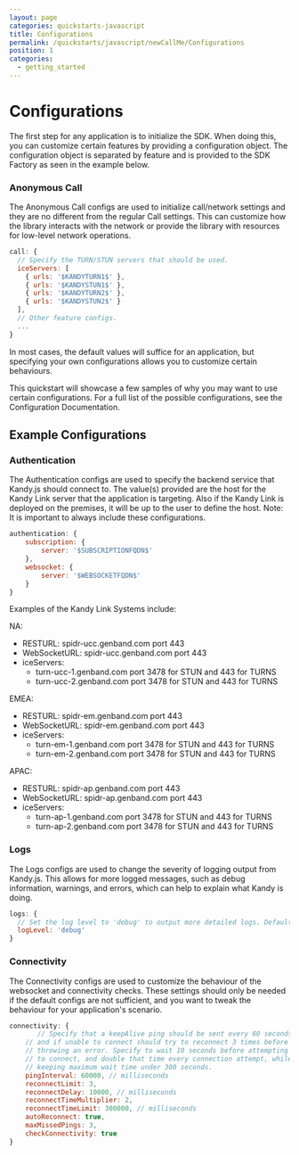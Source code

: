 ```yaml
---
layout: page
categories: quickstarts-javascript
title: Configurations
permalink: /quickstarts/javascript/newCallMe/Configurations
position: 1
categories:
  - getting_started
---
```


# Configurations

The first step for any application is to initialize the SDK. When doing this, you can customize certain features by providing a configuration object. The configuration object is separated by feature and is provided to the SDK Factory as seen in the example below.

### Anonymous Call

The Anonymous Call configs are used to initialize call/network settings and they are no different from the regular Call settings. This can customize how the library interacts with the network or provide the library with resources for low-level network operations.

```javascript
call: {
  // Specify the TURN/STUN servers that should be used.
  iceServers: [
    { urls: '$KANDYTURN1$' },
    { urls: '$KANDYSTUN1$' },
    { urls: '$KANDYTURN2$' },
    { urls: '$KANDYSTUN2$' }
  ],
  // Other feature configs.
  ...
}
```

In most cases, the default values will suffice for an application, but specifying your own configurations allows you to customize certain behaviours.

This quickstart will showcase a few samples of why you may want to use certain configurations. For a full list of the possible configurations, see the Configuration Documentation.

## Example Configurations

### Authentication

The Authentication configs are used to specify the backend service that Kandy.js should connect to. The value(s) provided are the host for the Kandy Link server that the application is targeting.
Also if the Kandy Link is deployed on the premises, it will be up to the user to define the host.
Note: It is important to always include these configurations.

```javascript
authentication: {
    subscription: {
        server: '$SUBSCRIPTIONFQDN$'
    },
    websocket: {
        server: '$WEBSOCKETFQDN$'
    }
}
```

Examples of the Kandy Link Systems include:

NA:

- RESTURL: spidr-ucc.genband.com port 443
- WebSocketURL: spidr-ucc.genband.com port 443
- iceServers:
  - turn-ucc-1.genband.com port 3478 for STUN and 443 for TURNS
  - turn-ucc-2.genband.com port 3478 for STUN and 443 for TURNS

EMEA:

- RESTURL: spidr-em.genband.com port 443
- WebSocketURL: spidr-em.genband.com port 443
- iceServers:
  - turn-em-1.genband.com port 3478 for STUN and 443 for TURNS
  - turn-em-2.genband.com port 3478 for STUN and 443 for TURNS

APAC:

- RESTURL: spidr-ap.genband.com port 443
- WebSocketURL: spidr-ap.genband.com port 443
- iceServers:
  - turn-ap-1.genband.com port 3478 for STUN and 443 for TURNS
  - turn-ap-2.genband.com port 3478 for STUN and 443 for TURNS

### Logs

The Logs configs are used to change the severity of logging output from Kandy.js. This allows for more logged messages, such as debug information, warnings, and errors, which can help to explain what Kandy is doing.

```javascript
logs: {
  // Set the log level to 'debug' to output more detailed logs. Default is 'warn'.
  logLevel: 'debug'
}
```

### Connectivity

The Connectivity configs are used to customize the behaviour of the websocket and connectivity checks. These settings should only be needed if the default configs are not sufficient, and you want to tweak the behaviour for your application's scenario.

```javascript
connectivity: {
       // Specify that a keepAlive ping should be sent every 60 seconds,
    // and if unable to connect should try to reconnect 3 times before
    // throwing an error. Specify to wait 10 seconds before attempting
    // to connect, and double that time every connection attempt, while
    // keeping maximum wait time under 300 seconds.
    pingInterval: 60000, // milliseconds
    reconnectLimit: 3,
    reconnectDelay: 10000, // milliseconds
    reconnectTimeMultiplier: 2,
    reconnectTimeLimit: 300000, // milliseconds
    autoReconnect: true,
    maxMissedPings: 3,
    checkConnectivity: true
}
```

